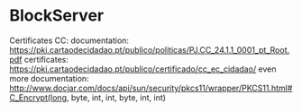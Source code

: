 # BlockServer

Certificates CC:
documentation: https://pki.cartaodecidadao.pt/publico/politicas/PJ.CC_24.1.1_0001_pt_Root.pdf
certificates: https://pki.cartaodecidadao.pt/publico/certificado/cc_ec_cidadao/
even more documentation: http://www.docjar.com/docs/api/sun/security/pkcs11/wrapper/PKCS11.html#C_Encrypt(long, byte, int, int, byte, int, int)
